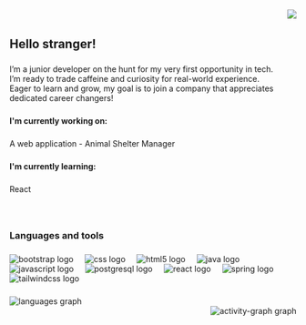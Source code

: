 
<div align="center">
  <img src="./assets/banner.png" style="max-width: 00px; width: 80%;" alt="MonicaGuilherme">
</div>



<br clear="both">

<div align="right">
  <img src="https://visitor-badge.laobi.icu/badge?page_id=MonicaGuilherme.MonicaGuilherme&left_text=Profile%20Views"  />
</div>

###

<h2 align="left">Hello stranger!</h2>

###

<p align="left">I’m a junior developer on the hunt for my very first opportunity in tech.<br>I’m ready to trade caffeine and curiosity for real-world experience.<br>Eager to learn and grow, my goal is to join a company that appreciates dedicated career changers!</p>

###

<h4 align="left">I'm currently working on:</h4>

###

<p align="left">A web application - Animal Shelter Manager</p>

###

<h4 align="left">I'm currently learning:</h4>

###

<p align="left">React</p>

###

<br clear="both">

<h3 align="left">Languages and tools</h3>

###

<div align="left">
  <img src="https://cdn.jsdelivr.net/gh/devicons/devicon/icons/bootstrap/bootstrap-original.svg" height="40" alt="bootstrap logo"  />
  <img width="12" />
  <img src="https://cdn.jsdelivr.net/gh/devicons/devicon/icons/css3/css3-plain.svg" height="40" alt="css logo"  />
  <img width="12" />
  <img src="https://cdn.jsdelivr.net/gh/devicons/devicon/icons/html5/html5-plain.svg" height="40" alt="html5 logo"  />
  <img width="12" />
  <img src="https://cdn.jsdelivr.net/gh/devicons/devicon/icons/java/java-original.svg" height="40" alt="java logo"  />
  <img width="12" />
  <img src="https://cdn.jsdelivr.net/gh/devicons/devicon/icons/javascript/javascript-plain.svg" height="40" alt="javascript logo"  />
  <img width="12" />
  <img src="https://cdn.jsdelivr.net/gh/devicons/devicon/icons/postgresql/postgresql-original.svg" height="40" alt="postgresql logo"  />
  <img width="12" />
  <img src="https://cdn.jsdelivr.net/gh/devicons/devicon/icons/react/react-original.svg" height="40" alt="react logo"  />
  <img width="12" />
  <img src="https://cdn.jsdelivr.net/gh/devicons/devicon/icons/spring/spring-original-wordmark.svg" height="40" alt="spring logo"  />
  <img width="12" />
  <img src="https://cdn.jsdelivr.net/gh/devicons/devicon/icons/tailwindcss/tailwindcss-original-wordmark.svg" height="40" alt="tailwindcss logo"  />
</div>

###

<div align="left">
  <img src="https://github-readme-stats.vercel.app/api/top-langs?username=MonicaGuilherme&locale=en&hide_title=false&layout=compact&card_width=320&langs_count=5&theme=onedark&hide_border=false&order=2" height="150" alt="languages graph"  />
</div>
<div align="right">
  <img src="https://github-readme-activity-graph.vercel.app/graph?username=MonicaGuilherme&radius=12&theme=gruvbox&area=true&order=5" height="200" alt="activity-graph graph"  />
</div>

###